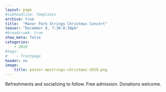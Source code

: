 ```yaml
---
layout: page
#subheadline: Templates
archive: true
title:  "Manor Park Strings Christmas Concert"
teaser: "December 8, 7:30-8:30pm"
#breadcrumb: true
show_meta: false
categories:
    - 2019
#tags:
#    - frontpage
header: no
image:
    title: poster-mpstrings-christmas-2019.png
---
```

Refreshments and socializing to follow. Free admission. Donations welcome.
